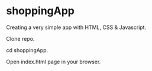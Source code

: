 # shoppingApp
Creating a very simple app with HTML, CSS &amp; Javascript.

Clone repo.

cd shoppingApp.

Open index.html page in your browser.
